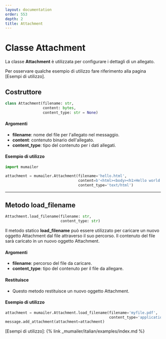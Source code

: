 ```yaml
---
layout: documentation
order: 553
depth: 2
title: Attachment
---
```


# Classe Attachment

La classe **Attachment** è utilizzata per configurare i dettagli di un allegato.

Per osservare qualche esempio di utilizzo fare riferimento alla pagina
[Esempi di utilizzo].

## Costruttore

```python
class Attachment(filename: str,
                 content: bytes,
                 content_type: str = None)
```

#### Argomenti

- **filename**: nome del file per l'allegato nel messaggio.
- **content**: contenuto binario dell'allegato.
- **content_type**: tipo del contenuto per i dati allegati.

#### Esempio di utilizzo

```python
import mumailer

attachment = mumailer.Attachment(filename='hello.html',
                                 content=b'<html><body><h1>Hello world!</h1></body></html>',
                                 content_type='text/html')
```

---

## Metodo load_filename

```python
Attachment.load_filename(filename: str,
                         content_type: str)
```

Il metodo statico **load_filename** può essere utilizzato per caricare un
nuovo oggetto Attachment dal file attraverso il suo percorso. Il contenuto del
file sarà caricato in un nuovo oggetto Attachment.

#### Argomenti

- **filename**: percorso del file da caricare.
- **content_type**: tipo del contenuto per il file da allegare.

#### Restituisce

- Questo metodo restituisce un nuovo oggetto Attachment.

#### Esempio di utilizzo

```python
attachment = mumailer.Attachment.load_filename(filename='myfile.pdf',
                                               content_type='application/pdf')
message.add_attachment(attachment=attachment)
```

[Esempi di utilizzo]: {% link _mumailer/italian/examples/index.md %}
